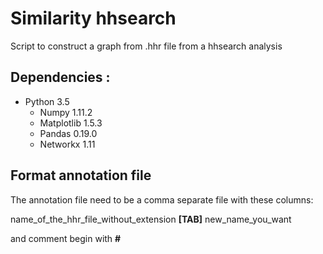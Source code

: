 # Similarity hhsearch

Script to construct a graph from .hhr file from a hhsearch analysis

Dependencies :
--------------

- Python 3.5
   - Numpy 1.11.2
   - Matplotlib 1.5.3
   - Pandas 0.19.0
   - Networkx 1.11  

Format annotation file
----------------------
The annotation file need to be a comma separate file with these columns:

name_of_the_hhr_file_without_extension **[TAB]** new_name_you_want

and comment begin with **#**

